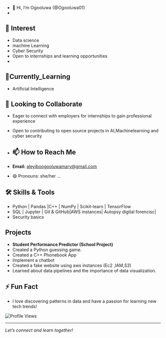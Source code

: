 - 👋 Hi, I’m Ogooluwa (@Ogooluwa01)
- 
## 👀 **Interest**
- Data science
- machine Learning
- Cyber Security
- Open to internships and learning opportunities
- 
## 🌱**Currently_Learning**
- Artificial Intelligence

## 💼 Looking to Collaborate
-  Eager to connect with employers for internships to gain professional experience
- Open to contributing to open source projects in AI,Machinelearning and cyber security

- ## 📫 How to Reach Me
- **Email:** aleyiboogooluwamary@gmail.com
- 😄 Pronouns: she/her ...
  
## 🛠️ Skills & Tools
- Python | Pandas |C++ | NumPy | Scikit-learn | TensorFlow
- SQL | Jupyter | Git & GitHub|AWS instances| Autopsy digital forencisc|
- Security basics

## Projects
- **Student Performance Predictor (School Project)**
-   Created a Python guessing game.
-   Created a C++ Phonebook App
-   Implement a chatbot
-   Created a fake website using aws instances (Ec2 ,IAM,S3)
-   Learned about data pipelines and the importance of data visualization.

## ⚡ Fun Fact
- I love discovering patterns in data and have a passion for learning new tech trends!

![Profile Views](https://komarev.com/ghpvc/?username=Ogooluwa01&color=blue)

---

*Let’s connect and learn together!*
<!---
Ogooluwa01/Ogooluwa01 is a ✨ special ✨ repository because its `README.md` (this file) appears on your GitHub profile.
You can click the Preview link to take a look at your changes.
--->
